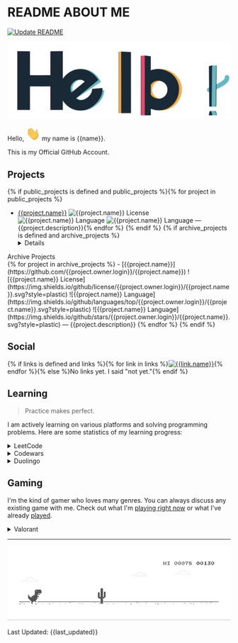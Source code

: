 # README ABOUT ME #

[![Update README](https://github.com/Alimektor/Alimektor/actions/workflows/update-readme.yml/badge.svg)](https://github.com/Alimektor/Alimektor/actions/workflows/update-readme.yml)

![Hello](images/general/hello.gif)

Hello, <img src="images/general/hi.gif" width="32px" height="32px"> my name is {{name}}.

This is my Official GitHub Account.

## Projects ##
{% if public_projects is defined and public_projects %}{% for project in public_projects %}
- [{{project.name}}](https://github.com/{{project.owner.login}}/{{project.name}}) ![{{project.name}} License](https://img.shields.io/github/license/{{project.owner.login}}/{{project.name}}.svg?style=plastic) ![{{project.name}} Language](https://img.shields.io/github/languages/top/{{project.owner.login}}/{{project.name}}.svg?style=plastic) ![{{project.name}} Language](https://img.shields.io/github/stars/{{project.owner.login}}/{{project.name}}.svg?style=plastic) — {{project.description}}{% endfor %}
{% endif %}
{% if archive_projects is defined and archive_projects %}<details>
<summary>Archive Projects</summary>
{% for project in archive_projects %}
- [{{project.name}}](https://github.com/{{project.owner.login}}/{{project.name}}) ![{{project.name}} License](https://img.shields.io/github/license/{{project.owner.login}}/{{project.name}}.svg?style=plastic) ![{{project.name}} Language](https://img.shields.io/github/languages/top/{{project.owner.login}}/{{project.name}}.svg?style=plastic) ![{{project.name}} Language](https://img.shields.io/github/stars/{{project.owner.login}}/{{project.name}}.svg?style=plastic) — {{project.description}}
{% endfor %}</details>
{% endif %}

## Social ##

{% if links is defined and links %}{% for link in links %}[![{{link.name}}](https://img.shields.io/badge/{{link.badge}})]({{link.url}}){% endfor %}{% else %}No links yet. I said "not yet."{% endif %}

## Learning ##

> Practice makes perfect.

I am actively learning on various platforms and solving programming problems. Here are some statistics of my learning progress:

<details>

<summary>LeetCode</summary>

I like LeetCode. I don't have time to go through it that often at the moment, but it keeps me going.

[![LeetCode user Alimektor](https://img.shields.io/badge/dynamic/json?style=for-the-badge&labelColor=black&color=%23ffa116&label=Ranking&query=ranking&url=https%3A%2F%2Fleetcode-badge.vercel.app%2Fapi%2Fusers%2FAlimektor&logo=leetcode&logoColor=yellow)](https://leetcode.com/Alimektor/)

[![LeetCode user Alimektor](https://img.shields.io/badge/dynamic/json?style=for-the-badge&labelColor=black&color=%23ffa116&label=Solved&query=solvedOverTotal&url=https%3A%2F%2Fleetcode-badge.vercel.app%2Fapi%2Fusers%2FAlimektor&logo=leetcode&logoColor=yellow)](https://leetcode.com/Alimektor/)

[![LeetCode user Alimektor](https://img.shields.io/badge/dynamic/json?style=for-the-badge&labelColor=black&color=%23ffa116&label=Solved&query=solvedPercentage&url=https%3A%2F%2Fleetcode-badge.vercel.app%2Fapi%2Fusers%2FAlimektor&logo=leetcode&logoColor=yellow)](https://leetcode.com/Alimektor/)

</details>

<details>

<summary>Codewars</summary>

Codewars is a platform where you can learn some syntactic sugar for a certain. I usually use it to quickly learn the basics of some language with examples.

<a href="https://www.codewars.com/users/Alimektor"><img src="https://www.codewars.com/users/Alimektor/badges/large" alt="Codewars"></a>

</details>

<details>

<summary>Duolingo</summary>

Most likely, this app is just good practice for a taxi ride. But friends are on the app and a little practice is good. Plus it disciplines me to build useful habits.

<a href="https://www.duolingo.com/profile/Alimektor"><img src="https://duolingo-stats-card.vercel.app/api?username=Alimektor&theme=purple-gang" alt="Duolingo"></a>

</details>

## Gaming ##

I'm the kind of gamer who loves many genres. You can always discuss any existing game with me. Check out what I'm [playing right now](https://www.igdb.com/users/alimektor/lists/playing) or what I've already [played](https://www.igdb.com/users/alimektor/lists/played).

<details>

<summary>Valorant</summary>

Yeah, I'm playing Valorant. Just not alone.

[![Valorant Badge](https://img.shields.io/badge/Valorant-FA4454?logo=valorant&logoColor=fff&style=flat-square)](https://tracker.gg/valorant/profile/riot/%E3%82%A2%E3%83%AA%E3%83%A1%E3%82%AF%E3%82%BF%23%E3%82%A2%E3%83%AC%E3%83%8D%E3%82%AF%E3%83%88/overview)

</details>

----

![Dino](images/general/dino.gif)

Last Updated: {{last_updated}}
